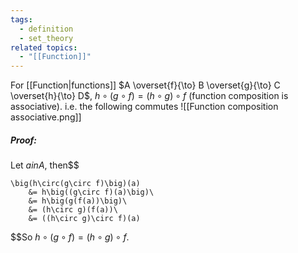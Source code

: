 ```yaml
---
tags:
  - definition
  - set_theory
related topics:
  - "[[Function]]"
---
```

For [[Function|functions]] $A \overset{f}{\to} B \overset{g}{\to} C \overset{h}{\to} D$, $h\circ(g\circ f)= (h\circ g)\circ f$ (function composition is associative). i.e. the following commutes
![[Function composition associative.png]]
##### Proof:
Let $a in A$, then$$

	\big(h\circ(g\circ f)\big)(a) 
		&= h\big((g\circ f)(a)\big)\
		&= h\big(g(f(a))\big)\
		&= (h\circ g)(f(a))\
		&= ((h\circ g)\circ f)(a)

$$So $h\circ(g\circ f)= (h\circ g)\circ f$.